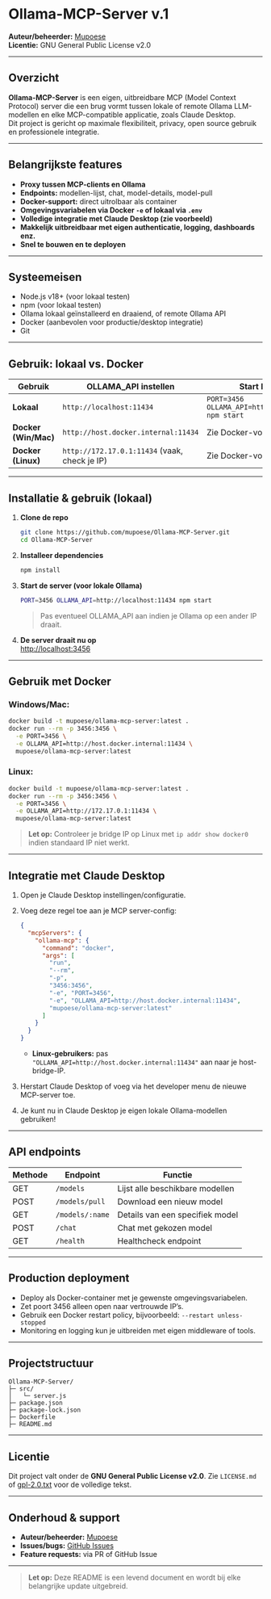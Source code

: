 # Ollama-MCP-Server v.1

**Auteur/beheerder:** [Mupoese](https://github.com/mupoese)  
**Licentie:** GNU General Public License v2.0

---

## Overzicht

**Ollama-MCP-Server** is een eigen, uitbreidbare MCP (Model Context Protocol) server die een brug vormt tussen lokale of remote Ollama LLM-modellen en elke MCP-compatible applicatie, zoals Claude Desktop.  
Dit project is gericht op maximale flexibiliteit, privacy, open source gebruik en professionele integratie.

---

## Belangrijkste features

- **Proxy tussen MCP-clients en Ollama**
- **Endpoints:** modellen-lijst, chat, model-details, model-pull
- **Docker-support:** direct uitrolbaar als container
- **Omgevingsvariabelen via Docker `-e` of lokaal via `.env`**
- **Volledige integratie met Claude Desktop (zie voorbeeld)**
- **Makkelijk uitbreidbaar met eigen authenticatie, logging, dashboards enz.**
- **Snel te bouwen en te deployen**

---

## Systeemeisen

- Node.js v18+ (voor lokaal testen)
- npm (voor lokaal testen)
- Ollama lokaal geïnstalleerd en draaiend, of remote Ollama API
- Docker (aanbevolen voor productie/desktop integratie)
- Git

---

## Gebruik: lokaal vs. Docker

| Gebruik          | OLLAMA_API instellen                           | Start MCP-server                         | Toegankelijke URL             |
|------------------|------------------------------------------------|------------------------------------------|-------------------------------|
| **Lokaal**       | `http://localhost:11434`                       | `PORT=3456 OLLAMA_API=http://localhost:11434 npm start` | `http://localhost:3456`       |
| **Docker (Win/Mac)** | `http://host.docker.internal:11434`             | Zie Docker-voorbeeld hieronder           | `http://localhost:3456`       |
| **Docker (Linux)**   | `http://172.17.0.1:11434` (vaak, check je IP)   | Zie Docker-voorbeeld hieronder           | `http://localhost:3456`       |

---

## Installatie & gebruik (lokaal)

1. **Clone de repo**
    ```bash
    git clone https://github.com/mupoese/Ollama-MCP-Server.git
    cd Ollama-MCP-Server
    ```

2. **Installeer dependencies**
    ```bash
    npm install
    ```

3. **Start de server (voor lokale Ollama)**
    ```bash
    PORT=3456 OLLAMA_API=http://localhost:11434 npm start
    ```
    > Pas eventueel OLLAMA_API aan indien je Ollama op een ander IP draait.

4. **De server draait nu op**  
   [http://localhost:3456](http://localhost:3456)

---

## Gebruik met Docker

### **Windows/Mac:**
```bash
docker build -t mupoese/ollama-mcp-server:latest .
docker run --rm -p 3456:3456 \
  -e PORT=3456 \
  -e OLLAMA_API=http://host.docker.internal:11434 \
  mupoese/ollama-mcp-server:latest
````

### **Linux:**

```bash
docker build -t mupoese/ollama-mcp-server:latest .
docker run --rm -p 3456:3456 \
  -e PORT=3456 \
  -e OLLAMA_API=http://172.17.0.1:11434 \
  mupoese/ollama-mcp-server:latest
```

> **Let op:** Controleer je bridge IP op Linux met `ip addr show docker0` indien standaard IP niet werkt.

---

## Integratie met Claude Desktop

1. Open je Claude Desktop instellingen/configuratie.

2. Voeg deze regel toe aan je MCP server-config:

   ```json
   {
     "mcpServers": {
       "ollama-mcp": {
         "command": "docker",
         "args": [
           "run",
           "--rm",
           "-p",
           "3456:3456",
           "-e", "PORT=3456",
           "-e", "OLLAMA_API=http://host.docker.internal:11434",
           "mupoese/ollama-mcp-server:latest"
         ]
       }
     }
   }
   ```

   * **Linux-gebruikers:** pas `"OLLAMA_API=http://host.docker.internal:11434"` aan naar je host-bridge-IP.

3. Herstart Claude Desktop of voeg via het developer menu de nieuwe MCP-server toe.

4. Je kunt nu in Claude Desktop je eigen lokale Ollama-modellen gebruiken!

---

## API endpoints

| Methode | Endpoint        | Functie                         |
| ------- | --------------- | ------------------------------- |
| GET     | `/models`       | Lijst alle beschikbare modellen |
| POST    | `/models/pull`  | Download een nieuw model        |
| GET     | `/models/:name` | Details van een specifiek model |
| POST    | `/chat`         | Chat met gekozen model          |
| GET     | `/health`       | Healthcheck endpoint            |

---

## Production deployment

* Deploy als Docker-container met je gewenste omgevingsvariabelen.
* Zet poort 3456 alleen open naar vertrouwde IP’s.
* Gebruik een Docker restart policy, bijvoorbeeld:
  `--restart unless-stopped`
* Monitoring en logging kun je uitbreiden met eigen middleware of tools.

---

## Projectstructuur

```
Ollama-MCP-Server/
├─ src/
│   └─ server.js
├─ package.json
├─ package-lock.json
├─ Dockerfile
├─ README.md
```

---

## Licentie

Dit project valt onder de **GNU General Public License v2.0**.
Zie `LICENSE.md` of [gpl-2.0.txt](https://www.gnu.org/licenses/old-licenses/gpl-2.0.html) voor de volledige tekst.

---

## Onderhoud & support

* **Auteur/beheerder:** [Mupoese](https://github.com/mupoese)
* **Issues/bugs:** [GitHub Issues](https://github.com/mupoese/Ollama-MCP-Server/issues)
* **Feature requests:** via PR of GitHub Issue

---

> **Let op:**
> Deze README is een levend document en wordt bij elke belangrijke update uitgebreid.

```
